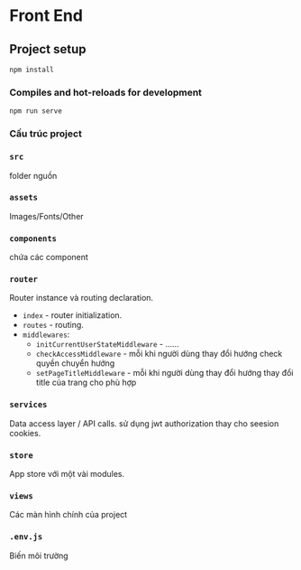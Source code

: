 # Front End

## Project setup
```
npm install
```

### Compiles and hot-reloads for development
```
npm run serve
```
### Cấu trúc project

### `src`
folder nguồn

### `assets`
Images/Fonts/Other

### `components`
chứa các component

### `router`
Router instance và routing declaration.
- `index` - router initialization.
- `routes` - routing.
- `middlewares`:
  - `initCurrentUserStateMiddleware` - ......
  - `checkAccessMiddleware` - mỗi khi người dùng thay đổi hướng check quyền chuyển hướng
  - `setPageTitleMiddleware` - mỗi khi người dùng thay đổi hướng thay đổi title của trang cho phù hợp

### `services`
Data access layer / API calls.
sử dụng jwt authorization thay cho seesion cookies.

### `store`
App store với một vài modules.

### `views`
Các màn hình chính của project

### `.env.js`
Biến môi trường
